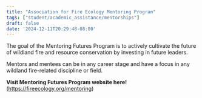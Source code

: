 ```yaml
---
title: "Association for Fire Ecology Mentoring Program"
tags: ["student/academic_assistance/mentorships"]
draft: false
date: '2024-12-11T20:29:48-08:00'
---
```


The goal of the Mentoring Futures Program is to actively cultivate the future of wildland fire and resource conservation by investing in future leaders. 

Mentors and mentees can be in any career stage and have a focus in any wildland fire-related discipline or field. 

**Visit Mentoring Futures Program website here!** (https://fireecology.org/mentoring)

